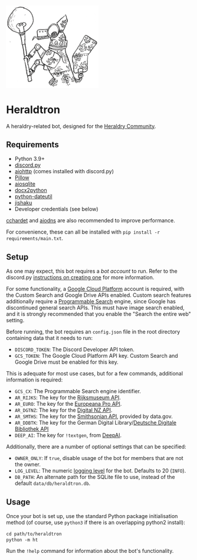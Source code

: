 <img src="media/robot.png" width="250" alt="Heraldtron mascot">

# Heraldtron

A heraldry-related bot, designed for the [Heraldry Community](https://twitter.com/arm_yourselves).

## Requirements

* Python 3.9+
* [discord.py](https://pypi.org/project/discord.py/)
* [aiohttp](https://pypi.org/project/aiohttp/) (comes installed with discord.py)
* [Pillow](https://pypi.org/project/Pillow/)
* [aiosqlite](https://pypi.org/project/aiosqlite/)
* [docx2python](https://pypi.org/project/docx2python/)
* [python-dateutil](https://pypi.org/project/python-dateutil/)
* [jishaku](https://github.com/Gorialis/jishaku)
* Developer credentials (see below)

[cchardet](https://pypi.org/project/cchardet/) and [aiodns](https://pypi.org/project/aiodns/) are also recommended to improve performance.

For convenience, these can all be installed with `pip install -r requirements/main.txt`.

## Setup

As one may expect, this bot requires a *bot account* to run. Refer to the discord.py [instructions on creating one](https://discordpy.readthedocs.io/en/stable/discord.html) for more information.

For some functionality, a [Google Cloud Platform](https://cloud.google.com) account is required, with the Custom Search and Google Drive APIs enabled. Custom search features additionally require a [Programmable Search](https://programmablesearchengine.google.com/about/) engine, since Google has discontinued general search APIs. This must have image search enabled, and it is strongly recommended that you enable the "Search the entire web" setting.

Before running, the bot requires an `config.json` file in the root directory containing data that it needs to run:

* `DISCORD_TOKEN`: The Discord Developer API token.
* `GCS_TOKEN`: The Google Cloud Platform API key. Custom Search and Google Drive must be enabled for this key.

This is adequate for most use cases, but for a few commands, additional information is required:

* `GCS_CX`: The Programmable Search engine identifier.
* `AR_RIJKS`: The key for the [Rijksmuseum API](https://data.rijksmuseum.nl/object-metadata/api/).
* `AR_EURO`: The key for the [Europeana Pro API](https://pro.europeana.eu/page/apis).
* `AR_DGTNZ`: The key for the [Digital NZ API](https://digitalnz.org/developers).
* `AR_SMTHS`: The key for the [Smithsonian API](http://edan.si.edu/openaccess/apidocs/), provided by data.gov.
* `AR_DDBTK`: The key for the German Digital Library/[Deutsche Digitale Bibliothek API](https://labs.deutsche-digitale-bibliothek.de/app/ddbapi/)
* `DEEP_AI`: The key for `!textgen`, from [DeepAI](https://deepai.org/).

Additionally, there are a number of optional settings that can be specified:

* `OWNER_ONLY`: If `true`, disable usage of the bot for members that are not the owner.
* `LOG_LEVEL`: The numeric [logging level](https://docs.python.org/3/library/logging.html#levels) for the bot. Defaults to 20 (`INFO`).
* `DB_PATH`: An alternate path for the SQLite file to use, instead of the default `data/db/heraldtron.db`.

## Usage

Once your bot is set up, use the standard Python package initialisation method (of course, use `python3` if there is an overlapping python2 install):

```
cd path/to/heraldtron
python -m ht
```

Run the `!help` command for information about the bot's functionality.
